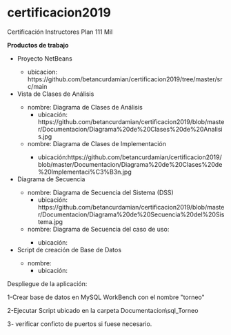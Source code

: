 # certificacion2019
Certificación Instructores Plan 111 Mil

<p><b><strong>Productos de trabajo</strong></b></p>

  <ul>
    <li>Proyecto NetBeans</li>     
      <ul>
        <li>ubicacion: https://github.com/betancurdamian/certificacion2019/tree/master/src/main</li>
      </ul>    
  </li>
  <li>Vista de Clases de Análisis</li> 
  <ul>
    <li>nombre: Diagrama de Clases de Análisis
      <ul><li>ubicación: https://github.com/betancurdamian/certificacion2019/blob/master/Documentacion/Diagrama%20de%20Clases%20de%20Analisis.jpg</li></ul>
    </li>  
    <li>nombre: Diagrama de Clases de Implementación</li>
      <ul><li>ubicación:https://github.com/betancurdamian/certificacion2019/blob/master/Documentacion/Diagrama%20de%20Clases%20de%20Implementaci%C3%B3n.jpg</li></ul>
  </ul>
  
  <li>Diagrama de Secuencia</li> 
  <ul>
    <li>nombre: Diagrama de Secuencia del Sistema (DSS)
      <ul><li>ubicación: https://github.com/betancurdamian/certificacion2019/blob/master/Documentacion/Diagrama%20de%20Secuencia%20del%20Sistema.jpg</li></ul>
    </li>  
    <li>nombre: Diagrama de Secuencia del caso de uso: </li>
      <ul><li>ubicación:</li></ul>
  </ul>
  
  <li>Script de creación de Base de Datos</li> 
  <ul>
    <li>nombre: 
      <ul><li>ubicación:</li></ul>
    </li>      
  </ul>
  
   </ul>



<p>Despliegue de la aplicación:</p>
<p>1-Crear base de datos en MySQL WorkBench con el nombre "torneo"</p>
<p>2-Ejecutar Script ubicado en la carpeta Documentacion\sql_Torneo</p>
<p>3- verificar conficto de puertos si fuese necesario. </p>

